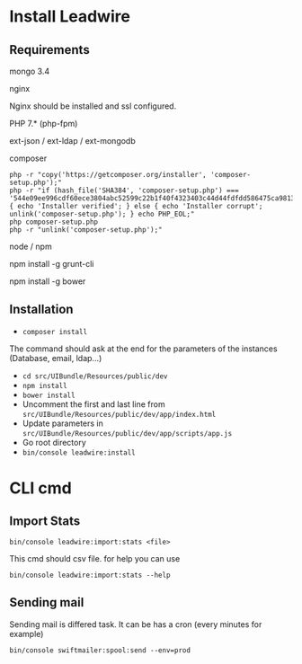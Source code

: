 # Install Leadwire

## Requirements

mongo 3.4

nginx

Nginx should be installed and ssl configured.

PHP 7.* (php-fpm)

ext-json / ext-ldap / ext-mongodb


composer

```
php -r "copy('https://getcomposer.org/installer', 'composer-setup.php');"
php -r "if (hash_file('SHA384', 'composer-setup.php') === '544e09ee996cdf60ece3804abc52599c22b1f40f4323403c44d44fdfdd586475ca9813a858088ffbc1f233e9b180f061') { echo 'Installer verified'; } else { echo 'Installer corrupt'; unlink('composer-setup.php'); } echo PHP_EOL;"
php composer-setup.php
php -r "unlink('composer-setup.php');"

```

node / npm

npm install -g grunt-cli

npm install -g bower


## Installation

* ```composer install```

The command should ask at the end for the parameters of the instances (Database, email, ldap...)

* ```cd src/UIBundle/Resources/public/dev```
* ```npm install```
* ```bower install```
* Uncomment the first and last line from `src/UIBundle/Resources/public/dev/app/index.html`
* Update parameters in `src/UIBundle/Resources/public/dev/app/scripts/app.js`
* Go root directory
* ```bin/console leadwire:install```

# CLI cmd

## Import Stats

```bin/console leadwire:import:stats <file>```

This cmd should csv file. for help you can use 

```bin/console leadwire:import:stats --help```

## Sending mail

Sending mail is differed task. It can be has a cron (every minutes for example)


```bin/console swiftmailer:spool:send --env=prod```
